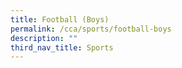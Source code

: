 ```yaml
---
title: Football (Boys)
permalink: /cca/sports/football-boys
description: ""
third_nav_title: Sports
---
```

